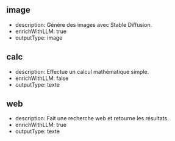 ## image
- description: Génère des images avec Stable Diffusion.
- enrichWithLLM: true
- outputType: image

## calc
- description: Effectue un calcul mathématique simple.
- enrichWithLLM: false
- outputType: texte

## web
- description: Fait une recherche web et retourne les résultats.
- enrichWithLLM: true
- outputType: texte
